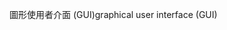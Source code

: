 <span data-ttu-id="1ea78-101">圖形使用者介面 (GUI)</span><span class="sxs-lookup"><span data-stu-id="1ea78-101">graphical user interface (GUI)</span></span>